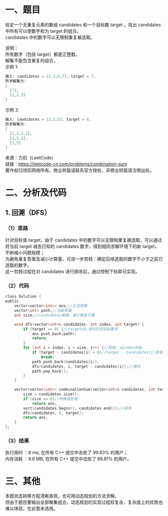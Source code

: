 # 一、题目
给定一个无重复元素的数组 candidates 和一个目标数 target ，找出 candidates 中所有可以使数字和为 target 的组合。  
candidates 中的数字可以无限制重复被选取。  
  
说明：  
所有数字（包括 target）都是正整数。  
解集不能包含重复的组合。   
示例 1:  
```c++
输入: candidates = [2,3,6,7], target = 7,
所求解集为:
[
  [7],
  [2,2,3]
]
```
示例 2:  
```c++
输入: candidates = [2,3,5], target = 8,
所求解集为:
[
  [2,2,2,2],
  [2,3,3],
  [3,5]
]
```
来源：力扣（LeetCode）  
链接：https://leetcode-cn.com/problems/combination-sum  
著作权归领扣网络所有。商业转载请联系官方授权，非商业转载请注明出处。  
# 二、分析及代码
## 1. 回溯（DFS）
### （1）思路
针对目标值 target，由于 candidates 中的数字可以无限制重复被选取，可以通过将当前 target 减去已知的 candidates 数字，得到相同求解环境下的新 target，不断缩小问题规模；  
为避免重复答案及减小计算量，可进一步剪枝：确定后续选取的数字不小于之前已选取的数字。  
这一剪枝过程在对 candidates 进行排序后，通过控制下标即可实现。  
### （2）代码
```c
class Solution {
public:
    vector<vector<int>> ans;//汇总答案
    vector<int> path;//当前答案
    int size;//candidates规模，减少重复计算

    void dfs(vector<int>& candidates, int index, int target) {
        if (target == 0) {//target=0,序列符合目标要求
            ans.push_back(path);
            return;
        }
        for (int i = index; i < size; i++) {//剪枝：从index开始
            if (target - candidates[i] < 0)//target - candidates[i]单调递减，小于0后即可退出
                break;
            path.push_back(candidates[i]);
            dfs(candidates, i, target - candidates[i]);//递归
            path.pop_back();
        }
    }

    vector<vector<int>> combinationSum(vector<int>& candidates, int target) {
        size = candidates.size();
        if (size == 0)//特殊值处理
            return ans;
        sort(candidates.begin(), candidates.end());//排序
        dfs(candidates, 0, target);
        return ans;    
    }
};
```
### （3）结果
执行用时 ：8 ms, 在所有 C++ 提交中击败了 99.83% 的用户；  
内存消耗 ：9.6 MB, 在所有 C++ 提交中击败了 88.81% 的用户。  
# 三、其他
本题状态转移方程清晰直观，也可用动态规划的方法求解。  
但由于题目要输出全部解集组合，动态规划的实现过程较复杂，复杂度上的优势也难以体现，在此暂未选用。  
